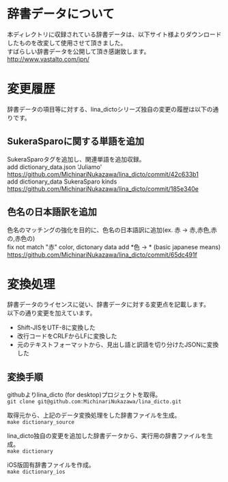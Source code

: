 辞書データについて
====

本ディレクトリに収録されている辞書データは、以下サイト様よりダウンロードしたものを改変して使用させて頂きました。  
すばらしい辞書データを公開して頂き感謝致します。  
http://www.vastalto.com/jpn/  


# 変更履歴
辞書データの項目等に対する、lina_dictoシリーズ独自の変更の履歴は以下の通りです。  

## SukeraSparoに関する単語を追加
SukeraSparoタグを追加し、関連単語を追加収録。  
add dictionary_data.json 'Juliamo'  
https://github.com/MichinariNukazawa/lina_dicto/commit/42c633b1  
add dictionary_data SukeraSparo kinds  
https://github.com/MichinariNukazawa/lina_dicto/commit/185e340e  

## 色名の日本語訳を追加
色名のマッチングの強化を目的に、色名の日本語訳に追加(ex. 赤 -> 赤,赤色,赤の,赤色の)  
fix not match "赤" color, dictonary data add *色 -> * (basic japanese means)  
https://github.com/MichinariNukazawa/lina_dicto/commit/65dc491f  


# 変換処理
辞書データのライセンスに従い、辞書データに対する変更点を記載します。  
以下の通り変更を加えています。  
* Shift-JISをUTF-8に変換した
* 改行コードをCRLFからLFに変換した
* 元のテキストフォーマットから、見出し語と訳語を切り分けたJSONに変換した

## 変換手順
githubよりlina_dicto (for desktop)プロジェクトを取得。  
`git clone git@github.com:MichinariNukazawa/lina_dicto.git`  

取得元から、上記のデータ変換処理をした辞書ファイルを生成。  
`make dictionary_source`  

lina_dicto独自の変更を追加した辞書データから、実行用の辞書ファイルを生成。  
`make dictionary`  

iOS版固有辞書ファイルを作成。  
`make dictionary_ios`  


